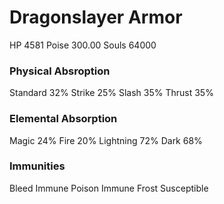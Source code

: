 # Dragonslayer Armor
HP 4581
Poise 300.00
Souls 64000

### Physical Absroption
Standard 32%
Strike 25%
Slash 35%
Thrust 35%

### Elemental Absorption
Magic 24%
Fire 20%
Lightning 72%
Dark 68%

### Immunities
Bleed Immune
Poison Immune
Frost Susceptible

<!---
wowo316/wowo316 is a ✨ special ✨ repository because its `README.md` (this file) appears on your GitHub profile.
You can click the Preview link to take a look at your changes.
--->
